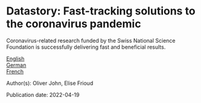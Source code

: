 # Datastory: Fast-tracking solutions to the coronavirus pandemic

Coronavirus-related research funded by the Swiss National Science Foundation is successfully delivering fast and beneficial results.

[English](https://data.snf.ch/stories/fast-tracking-solutions-to-the-coronavirus-pandemic-en.html)  
[German](https://data.snf.ch/stories/zeitnahe-loesungen-fuer-die-corona-epidemie-de.html)  
[French](https://data.snf.ch/stories/trouver-rapidement-des-solutions-a-la-pandemie-de-coronavirus-fr.html)  

Author(s): Oliver John, Elise Frioud

Publication date: 2022-04-19
